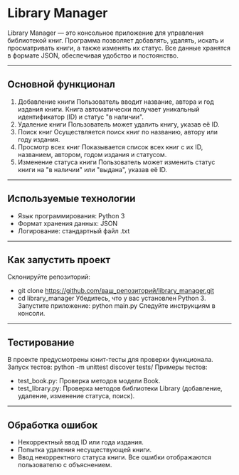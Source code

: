 # Library Manager

Library Manager — это консольное приложение для управления библиотекой книг. 
Программа позволяет добавлять, удалять, искать и просматривать книги, а также изменять их статус. 
Все данные хранятся в формате JSON, обеспечивая удобство и постоянство.
_______________________________________________________________________________________________________________________________________________
## Основной функционал
1. Добавление книги
   Пользователь вводит название, автора и год издания книги. Книга автоматически получает уникальный идентификатор (ID) и статус "в наличии".
2.  Удаление книги
    Пользователь может удалить книгу, указав её ID.
3.  Поиск книг
    Осуществляется поиск книг по названию, автору или году издания.
4.  Просмотр всех книг
    Показывается список всех книг с их ID, названием, автором, годом издания и статусом.
5.  Изменение статуса книги
    Пользователь может изменить статус книги на "в наличии" или "выдана", указав её ID.
_______________________________________________________________________________________________________________________________________________
## Используемые технологии
*   Язык программирования: Python 3
*   Формат хранения данных: JSON
*   Логирование: стандартный файл .txt
_______________________________________________________________________________________________________________________________________________
## Как запустить проект
Склонируйте репозиторий:
*   git clone https://github.com/ваш_репозиторий/library_manager.git
*   cd library_manager
Убедитесь, что у вас установлен Python 3.
Запустите приложение: python main.py
Следуйте инструкциям в консоли.
_______________________________________________________________________________________________________________________________________________
## Тестирование
В проекте предусмотрены юнит-тесты для проверки функционала.
Запуск тестов:
python -m unittest discover tests/
Примеры тестов:
*   test_book.py: Проверка методов модели Book.
*   test_library.py: Проверка методов библиотеки Library (добавление, удаление, изменение статуса, поиск).
 _______________________________________________________________________________________________________________________________________________
## Обработка ошибок
*   Некорректный ввод ID или года издания.
*   Попытка удаления несуществующей книги.
*   Ввод некорректного статуса книги.
Все ошибки отображаются пользователю с объяснением.
